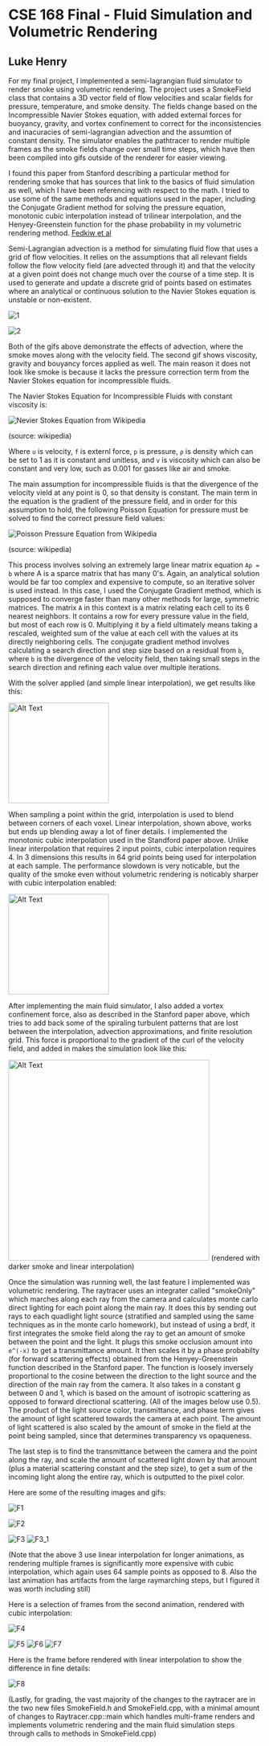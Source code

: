 # CSE 168 Final - Fluid Simulation and Volumetric Rendering
## Luke Henry

For my final project, I implemented a semi-lagrangian fluid simulator to render smoke using volumetric rendering. The project uses a SmokeField class that contains a 3D vector field of flow velocities and scalar fields for pressure, temperature, and smoke density. The fields change based on the Incompressible Navier Stokes equation, with added external forces for buoyancy, gravity, and vortex confinement to correct for the inconsistencies and inacuracies of semi-lagrangian advection and the assumtion of constant density. The simulator enables the pathtracer to render multiple frames as the smoke fields change over small time steps, which have then been compiled into gifs outside of the renderer for easier viewing. 

I found this paper from Stanford describing a particular method for rendering smoke that has sources that link to the basics of fluid simulation as well, which I have been referencing with respect to the math. I tried to use some of the same methods and equations used in the paper, including the Conjugate Gradient method for solving the pressure equation, monotonic cubic interpolation instead of trilinear interpolation, and the Henyey-Greenstein function for the phase probability in my volumetric rendering method. 
[Fedkiw et al](https://web.stanford.edu/class/cs237d/smoke.pdf)


Semi-Lagrangian advection is a method for simulating fluid flow that uses a grid of flow velocities. It relies on the assumptions that all relevant fields follow the flow velocity field (are advected through it) and that the velocity at a given point does not change much over the course of a time step. It is used to generate and update a discrete grid of points based on estimates where an analytical or continuous solution to the Navier Stokes equation is unstable or non-existent. 

![1](https://github.com/LukeHenry04/CSE168_websites/blob/main/SMOKE_Advection_random.gif?raw=true)

![2](https://github.com/LukeHenry04/CSE168_websites/blob/main/SMOKE_GravBuoy_Rise.gif?raw=true)

Both of the gifs above demonstrate the effects of advection, where the smoke moves along with the velocity field. The second gif shows viscosity, gravity and bouyancy forces applied as well. The main reason it does not look like smoke is because it lacks the pressure correction term from the Navier Stokes equation for incompressible fluids.

The Navier Stokes Equation for Incompressible Fluids with constant viscosity is:

![Nevier Stokes Equation from Wikipedia](https://wikimedia.org/api/rest_v1/media/math/render/svg/e5e8521f648a2a1f7525f4f0dd166bbfbb079b0f)

(source: wikipedia)

Where `u` is velocity, `f` is externl force, `p` is pressure, `ρ` is density which can be set to 1 as it is constant and unitless, and `v` is viscosity which can also be constant and very low, such as 0.001 for gasses like air and smoke.

The main assumption for incompressible fluids is that the divergence of the velocity vield at any point is 0, so that density is constant. The main term in the equation is the gradient of the pressure field, and in order for this assumption to hold, the following Poisson Equation for pressure must be solved to find the correct pressure field values:

![Poisson Pressure Equation from Wikipedia](https://wikimedia.org/api/rest_v1/media/math/render/svg/9a0d9f8b11680878c6fe4cd016eb5e780ee1d980)

(source: wikipedia)

This process involves solving an extremely large linear matrix equation `Ap = b` where A is a sparce matrix that has many 0's. Again, an analytical solution would be far too complex and expensive to compute, so an iterative solver is used instead. In this case, I used the Conjugate Gradient method, which is supposed to converge faster than many other methods for large, symmetric matrices. The matrix `A` in this context is a matrix relating each cell to its 6 nearest neighbors. It contains a row for every pressure value in the field, but most of each row is 0. Multiplying it by a field ultimately means taking a rescaled, weighted sum of the value at each cell with the values at its directly neighboring cells. The conjugate gradient method involves calculating a search direction and step size based on a residual from `b`, where `b` is the divergence of the velocity field, then taking small steps in the search direction and refining each value over multiple iterations. 

With the solver applied (and simple linear interpolation), we get results like this:

<img src="https://github.com/LukeHenry04/CSE168_websites/blob/main/Smoke_bottom_cg_lerp.gif?raw=true" alt="Alt Text" width="200" height="200">

When sampling a point within the grid, interpolation is used to blend between corners of each voxel. Linear interpolation, shown above, works but ends up blending away a lot of finer details. I implemented the monotonic cubic interpolation used in the Standford paper above. Unlike linear interpolation that requires 2 input points, cubic interpolation requires 4. In 3 dimensions this results in 64 grid points being used for interpolation at each sample. The performance slowdown is very noticable, but the quality of the smoke even without volumetric rendering is noticably sharper with cubic interpolation enabled:

<img src="https://github.com/LukeHenry04/CSE168_websites/blob/main/SMOKE_bottomCubicInterpolation.gif?raw=true" alt="Alt Text" width="200" height="200">

After implementing the main fluid simulator, I also added a vortex confinement force, also as described in the Stanford paper above, which tries to add back some of the spiraling turbulent patterns that are lost between the interpolation, advection approximations, and finite resolution grid. This force is proportional to the gradient of the curl of the velocity field, and added in makes the simulation look like this:

<img src="https://github.com/LukeHenry04/CSE168_websites/blob/main/LerpVortex.gif?raw=true" alt="Alt Text" width="400" height="400"> (rendered with darker smoke and linear interpolation)

Once the simulation was running well, the last feature I implemented was volumetric rendering. The raytracer uses an integrater called "smokeOnly" which marches along each ray from the camera and calculates monte carlo direct lighting for each point along the main ray. It does this by sending out rays to each quadlight light source (stratified and sampled using the same techniques as in the monte carlo homework), but instead of using a brdf, it first integrates the smoke field along the ray to get an amount of smoke between the point and the light. It plugs this smoke occlusion amount into `e^(-x)` to get a transmittance amount. It then scales it by a phase probabilty (for forward scattering effects) obtained from the Henyey-Greenstein function described in the Stanford paper. The function is loosely inversely proportional to the cosine between the direction to the light source and the direction of the main ray from the camera. It also takes in a constant g between 0 and 1, which is based on the amount of isotropic scattering as opposed to forward directional scattering. (All of the images below use 0.5). The product of the light source color, transmittance, and phase term gives the amount of light scattered towards the camera at each point. The amount of light scattered is also scaled by the amount of smoke in the field at the point being sampled, since that determines transparency vs opaqueness. 

The last step is to find the transmittance between the camera and the point along the ray, and scale the amount of scattered light down by that amount (plus a material scattering constant and the step size), to get a sum of the incoming light along the entire ray, which is outputted to the pixel color. 

Here are some of the resulting images and gifs:

![F1](https://github.com/LukeHenry04/CSE168_websites/blob/main/PlumeLerp.gif?raw=true)

![F2](https://github.com/LukeHenry04/CSE168_websites/blob/main/PlumeWindRightwardLerp.gif?raw=true)

![F3](https://github.com/LukeHenry04/CSE168_websites/blob/main/VR_lerp_floor_coarseGrid.gif?raw=true) ![F3_1](https://github.com/LukeHenry04/CSE168_websites/blob/main/SmokeFloor1.png?raw=true)

(Note that the above 3 use linear interpolation for longer animations, as rendering multiple frames is significantly more expensive with cubic interpolation, which again uses 64 sample points as opposed to 8. Also the last animation has artifacts from the large raymarching steps, but I figured it was worth including still)

Here is a selection of frames from the second animation, rendered with cubic interpolation:

![F4](https://github.com/LukeHenry04/CSE168_websites/blob/main/CubicPlume.gif?raw=true)

![F5](https://github.com/LukeHenry04/CSE168_websites/blob/main/20smoke.png?raw=true) ![F6](https://github.com/LukeHenry04/CSE168_websites/blob/main/21smoke.png?raw=true) ![F7](https://github.com/LukeHenry04/CSE168_websites/blob/main/22smoke.png?raw=true)

Here is the frame before rendered with linear interpolation to show the difference in fine details:

![F8](https://github.com/LukeHenry04/CSE168_websites/blob/main/19smoke.png?raw=true) 


(Lastly, for grading, the vast majority of the changes to the raytracer are in the two new files SmokeField.h and SmokeField.cpp, with a minimal amount of changes to Raytracer.cpp::main which handles multi-frame renders and implements volumetric rendering and the main fluid simulation steps through calls to methods in SmokeField.cpp)







